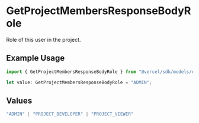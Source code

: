 # GetProjectMembersResponseBodyRole

Role of this user in the project.

## Example Usage

```typescript
import { GetProjectMembersResponseBodyRole } from "@vercel/sdk/models/operations/getprojectmembers.js";

let value: GetProjectMembersResponseBodyRole = "ADMIN";
```

## Values

```typescript
"ADMIN" | "PROJECT_DEVELOPER" | "PROJECT_VIEWER"
```